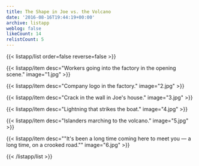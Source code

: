 ```yaml
---
title: The Shape in Joe vs. the Volcano
date: '2016-08-16T19:44:19+00:00'
archive: listapp
weblog: false
likeCount: 14
relistCount: 5
---
```



{{< listapp/list order=false reverse=false >}}

   {{< listapp/item
      desc="Workers going into the factory in the opening scene."
      image="1.jpg" >}}

   {{< listapp/item
      desc="Company logo in the factory."
      image="2.jpg" >}}

   {{< listapp/item
      desc="Crack in the wall in Joe's house."
      image="3.jpg" >}}

   {{< listapp/item
      desc="Lightning that strikes the boat."
      image="4.jpg" >}}

   {{< listapp/item
      desc="Islanders marching to the volcano."
      image="5.jpg" >}}

   {{< listapp/item
      desc="\"It's been a long time coming here to meet you — a long time, on a crooked road.\""
      image="6.jpg" >}}

{{< /listapp/list >}}
